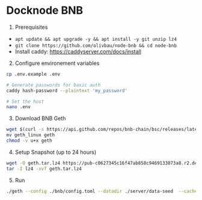 # Docknode BNB

1. Prerequisites

- `apt update && apt upgrade -y && apt install -y git unzip lz4`
- `git clone https://github.com/olivbau/node-bnb && cd node-bnb`
- Install caddy: https://caddyserver.com/docs/install

2. Configure environement variables

```bash
cp .env.example .env

# Generate passwords for basic auth
caddy hash-password --plaintext 'my_password'

# Set the host
nano .env
```

3. Download BNB Geth

```bash
wget $(curl -s https://api.github.com/repos/bnb-chain/bsc/releases/latest |grep browser_ |grep geth_linux |cut -d\" -f4)
mv geth_linux geth
chmod -v u+x geth
```

4. Setup Snapshot (up to 24 hours)

```bash
wget -O geth.tar.lz4 https://pub-c0627345c16f47ab858c9469133073a8.r2.dev/geth-20231012.tar.lz4
tar -I lz4 -xvf geth.tar.lz4
```

5. Run

```bash
./geth --config ./bnb/config.toml --datadir ./server/data-seed  --cache 8000 --rpc.allow-unprotected-txs --txlookuplimit 0
```
